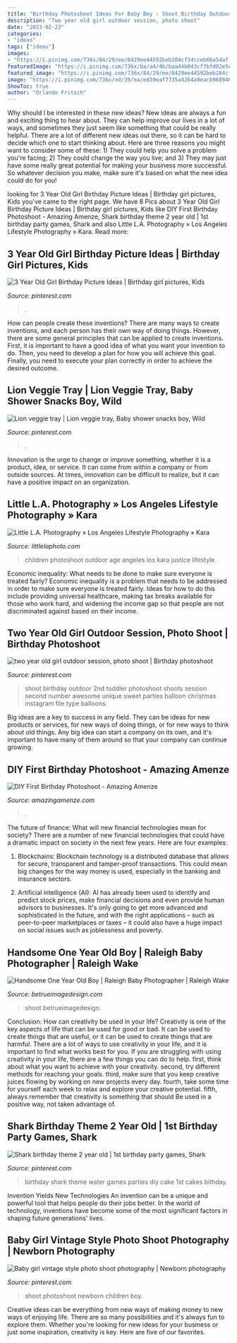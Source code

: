 ```yaml
---
title: "Birthday Photoshoot Ideas For Baby Boy : Shoot Birthday Outdoor 2nd Toddler Photoshoot Shoots Session Second Number Awesome Unique Sweet Parties Balloon Christmas Instagram File Type Balloons"
description: "Two year old girl outdoor session, photo shoot"
date: "2023-02-23"
categories:
- "ideas"
tags: ["ideas"]
images:
- "https://i.pinimg.com/736x/84/29/ee/8429ee44592beb284cf34cceb66a54af.jpg"
featuredImage: "https://i.pinimg.com/736x/ba/a4/4b/baa44b043cf7bfd02e5e7fe6ccb666ed.jpg"
featured_image: "https://i.pinimg.com/736x/84/29/ee/8429ee44592beb284cf34cceb66a54af.jpg"
image: "https://i.pinimg.com/736x/ed/39/ea/ed39eaf7735a4264a9eacb968946b4cb--christmas-photo-shoot-christmas-photography.jpg"
ShowToc: true
author: "Orlando Fritsch"
---
```



Why should I be interested in these new ideas?
New ideas are always a fun and exciting thing to hear about. They can help improve our lives in a lot of ways, and sometimes they just seem like something that could be really helpful. There are a lot of different new ideas out there, so it can be hard to decide which one to start thinking about. Here are three reasons you might want to consider some of these: 1) They could help you solve a problem you're facing; 2) They could change the way you live; and 3) They may just have some really great potential for making your business more successful. So whatever decision you make, make sure it's based on what the new idea could do for you!

	

		
looking for 3 Year Old Girl Birthday Picture Ideas | Birthday girl pictures, Kids you've came to the right page. We have 8 Pics about 3 Year Old Girl Birthday Picture Ideas | Birthday girl pictures, Kids like DIY First Birthday Photoshoot - Amazing Amenze, Shark birthday theme 2 year old | 1st birthday party games, Shark and also Little L.A. Photography » Los Angeles Lifestyle Photography » Kara. Read more:
		
    
## 3 Year Old Girl Birthday Picture Ideas | Birthday Girl Pictures, Kids

<img loading=lazy src="https://i.pinimg.com/736x/1b/38/9a/1b389ad5e134d5c9575b718e2e39fc9b.jpg" onerror="this.onerror=null;this.src='https://tse4.mm.bing.net/th?id=OIP.Kklc3DuM3dfu9JioDJ4s2QHaLH&amp;pid=15.1';" alt="3 Year Old Girl Birthday Picture Ideas | Birthday girl pictures, Kids">

_Source: pinterest.com_

>. 

	

How can people create these inventions?
There are many ways to create inventions, and each person has their own way of doing things. However, there are some general principles that can be applied to create inventions. First, it is important to have a good idea of what you want your invention to do. Then, you need to develop a plan for how you will achieve this goal. Finally, you need to execute your plan correctly in order to achieve the desired outcome.

    
## Lion Veggie Tray | Lion Veggie Tray, Baby Shower Snacks Boy, Wild

<img loading=lazy src="https://i.pinimg.com/736x/ba/a4/4b/baa44b043cf7bfd02e5e7fe6ccb666ed.jpg" onerror="this.onerror=null;this.src='https://tse4.mm.bing.net/th?id=OIP.WylETm_S0SEYSx8Sj2F7uwHaJ8&amp;pid=15.1';" alt="Lion veggie tray | Lion veggie tray, Baby shower snacks boy, Wild">

_Source: pinterest.com_

>. 

	

Innovation is the urge to change or improve something, whether it is a product, idea, or service. It can come from within a company or from outside sources. At times, innovation can be difficult to realize, but it can have a positive impact on an organization.

    
## Little L.A. Photography » Los Angeles Lifestyle Photography » Kara

<img loading=lazy src="http://littlelaphoto.com/wordpress/wp-content/uploads/2013/06/cute-outdoor-photoshoot-ideas.jpg" onerror="this.onerror=null;this.src='https://tse1.mm.bing.net/th?id=OIP.PylCKacSmt5bq-ZlX3cqfQHaLH&amp;pid=15.1';" alt="Little L.A. Photography » Los Angeles Lifestyle Photography » Kara">

_Source: littlelaphoto.com_

>children photoshoot outdoor age angeles los kara justice lifestyle. 

	

Economic inequality: What needs to be done to make sure everyone is treated fairly?
Economic inequality is a problem that needs to be addressed in order to make sure everyone is treated fairly. Ideas for how to do this include providing universal healthcare, making tax breaks available for those who work hard, and widening the income gap so that people are not discriminated against based on their income.

    
## Two Year Old Girl Outdoor Session, Photo Shoot | Birthday Photoshoot

<img loading=lazy src="https://i.pinimg.com/736x/ed/39/ea/ed39eaf7735a4264a9eacb968946b4cb--christmas-photo-shoot-christmas-photography.jpg" onerror="this.onerror=null;this.src='https://tse3.mm.bing.net/th?id=OIP.JZsZn6islUgo9OOqqxkGuQHaLH&amp;pid=15.1';" alt="two year old girl outdoor session, photo shoot | Birthday photoshoot">

_Source: pinterest.com_

>shoot birthday outdoor 2nd toddler photoshoot shoots session second number awesome unique sweet parties balloon christmas instagram file type balloons. 

	

Big ideas are a key to success in any field. They can be ideas for new products or services, for new ways of doing things, or for new ways to think about old things. Any big idea can start a company on its own, and it's important to have many of them around so that your company can continue growing.

    
## DIY First Birthday Photoshoot - Amazing Amenze

<img loading=lazy src="https://amazingamenze.com/wp-content/uploads/2020/04/first-birthday-photoshoot-300x400.jpg" onerror="this.onerror=null;this.src='https://tse4.mm.bing.net/th?id=OIP.dVmAyO6qQ_1eiQRG7qM8wwAAAA&amp;pid=15.1';" alt="DIY First Birthday Photoshoot - Amazing Amenze">

_Source: amazingamenze.com_

>. 

	

The future of finance: What will new financial technologies mean for society?
There are a number of new financial technologies that could have a dramatic impact on society in the next few years. Here are four examples:
1. Blockchains: Blockchain technology is a distributed database that allows for secure, transparent and tamper-proof transactions. This could mean big changes for the way money is used, especially in the banking and insurance sectors.

2. Artificial intelligence (AI): AI has already been used to identify and predict stock prices, make financial decisions and even provide human advisors to businesses. It's only going to get more advanced and sophisticated in the future, and with the right applications – such as peer-to-peer marketplaces or taxes – it could also have a huge impact on social issues such as joblessness and poverty.


    
## Handsome One Year Old Boy | Raleigh Baby Photographer | Raleigh Wake

<img loading=lazy src="https://betrueimagedesign.com/wp-content/uploads/2016/01/12-10286-post/raleigh-baby-photographer(pp_w768_h1088).jpg" onerror="this.onerror=null;this.src='https://tse2.mm.bing.net/th?id=OIP.Owf8r7RwJr7t37GHrpy6iAHaKf&amp;pid=15.1';" alt="Handsome One Year Old Boy | Raleigh Baby Photographer | Raleigh Wake">

_Source: betrueimagedesign.com_

>shoot betrueimagedesign. 

	

Conclusion: How can creativity be used in your life?
Creativity is one of the key aspects of life that can be used for good or bad. It can be used to create things that are useful, or it can be used to create things that are harmful. There are a lot of ways to use creativity in your life, and it is important to find what works best for you. If you are struggling with using creativity in your life, there are a few things you can do to help. first, think about what you want to achieve with your creativity. second, try different methods for reaching your goals. third, make sure that you keep creative juices flowing by working on new projects every day. fourth, take some time for yourself each week to relax and explore your creative potential. fifth, always remember that creativity is something that should Be used in a positive way, not taken advantage of.

    
## Shark Birthday Theme 2 Year Old | 1st Birthday Party Games, Shark

<img loading=lazy src="https://i.pinimg.com/736x/84/29/ee/8429ee44592beb284cf34cceb66a54af.jpg" onerror="this.onerror=null;this.src='https://tse3.mm.bing.net/th?id=OIP.thEsr4__rblqn9Hc4wrseQHaJ3&amp;pid=15.1';" alt="Shark birthday theme 2 year old | 1st birthday party games, Shark">

_Source: pinterest.com_

>birthday shark theme water games parties diy cake 1st cakes bithday. 

	

Invention Yields New Technologies
An invention can be a unique and powerful tool that helps people do their jobs better. In the world of technology, inventions have become some of the most significant factors in shaping future generations' lives.

    
## Baby Girl Vintage Style Photo Shoot Photography | Newborn Photography

<img loading=lazy src="https://i.pinimg.com/736x/7f/2a/60/7f2a608d97b80a58756eeaecd3ccdda6--children-photography-photography-photos.jpg" onerror="this.onerror=null;this.src='https://tse3.mm.bing.net/th?id=OIP.D3Bvd-zrpvGo90v8HpB2dAHaKY&amp;pid=15.1';" alt="Baby girl vintage style photo shoot photography | Newborn photography">

_Source: pinterest.com_

>shoot photoshoot newborn children boy. 

	

Creative ideas can be everything from new ways of making money to new ways of enjoying life. There are so many possibilities and it's always fun to explore them. Whether you're looking for new ideas for your business or just some inspiration, creativity is key. Here are five of our favorites.

